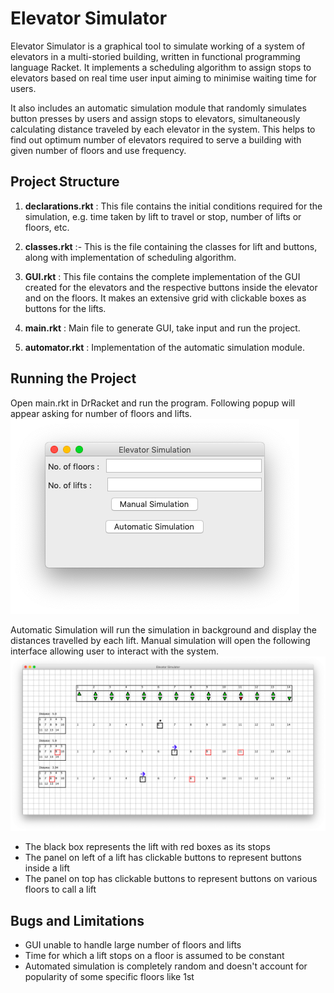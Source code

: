 # Elevator Simulator

Elevator Simulator is a graphical tool to simulate working of a system of elevators in a multi-storied building, written in functional programming language Racket. It implements a scheduling algorithm to assign stops to elevators based on real time user input aiming to minimise waiting time for users.

It also includes an automatic simulation module that randomly simulates button presses by users and assign stops to elevators, simultaneously calculating distance traveled by each elevator in the system. This helps to find out optimum number of elevators required to serve a building with given number of floors and use frequency.


## Project Structure

1. **declarations.rkt** : This file contains the initial conditions required for the simulation, e.g. time taken by lift to travel or stop, number of lifts or floors, etc.

2. **classes.rkt** :- This is the file containing the classes for lift and buttons, along with implementation of scheduling algorithm.

3. **GUI.rkt** : This file contains the complete implementation of the GUI created for the elevators and the respective buttons inside the elevator and on the floors. It makes an extensive grid with clickable boxes as buttons for the lifts.

4. **main.rkt** : Main file to generate GUI, take input and run the project.

5. **automator.rkt** : Implementation of the automatic simulation module.


## Running the Project

Open main.rkt in DrRacket and run the program. Following popup will appear asking for number of floors and lifts.
![Popup](screenshots/ss1.png)

Automatic Simulation will run the simulation in background and display the distances travelled by each lift. Manual simulation will open the following interface allowing user to interact with the system.
![Manual Simulation](screenshots/ss2.png)
- The black box represents the lift with red boxes as its stops
- The panel on left of a lift has clickable buttons to represent buttons inside a lift
- The panel on top has clickable buttons to represent buttons on various floors to call a lift


## Bugs and Limitations

- GUI unable to handle large number of floors and lifts
- Time for which a lift stops on a floor is assumed to be constant
- Automated simulation is completely random and doesn't account for popularity of some specific floors like 1st